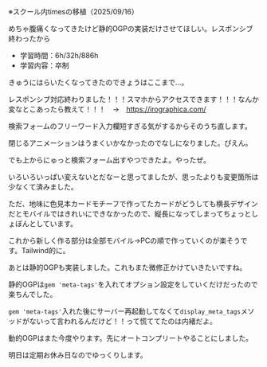 ※スクール内timesの移植（2025/09/16）


めちゃ腹痛くなってきたけど静的OGPの実装だけさせてほしい。レスポンシブ終わったから


- 学習時間：6h/32h/886h
- 学習内容：卒制
  

きゅうにはらいたくなってきたのできょうはここまで…。
  

レスポンシブ対応終わりました！！！スマホからアクセスできます！！！なんか変なとこあったら教えて！！！　→　https://irographica.com/

検索フォームのフリーワード入力欄短すぎる気がするからそのうち直します。

閉じるアニメーションはうまくいかなかったのでなしになりました。ぴえん。

でも上からにゅっと検索フォーム出すやつできたよ。やったぜ。

いろいろいっぱい変えないとだなーと思ってましたが、思ったよりも変更箇所は少なくて済みました。

ただ、地味に色見本カードモチーフで作ってたカードがどうしても横長デザインだとモバイルではきれいにできなかったので、縦長になってしまってちょっとしょぼんとしています。

これから新しく作る部分は全部モバイル→PCの順で作っていくのが楽そうです。Tailwind的に。
  

あとは静的OGPも実装しました。これもまた微修正かけていきたいですね。

静的OGPは`gem 'meta-tags'`を入れてオプション設定をしていくだけだったので楽ちんでした。

`gem 'meta-tags'`入れた後にサーバー再起動してなくて`display_meta_tags`メソッドがないって言われるんだけど！！って慌ててたのは内緒だよ。

動的OGPはまた今度やります。先にオートコンプリートやることにしました。

明日は定期お休み日なのでゆっくりします。


